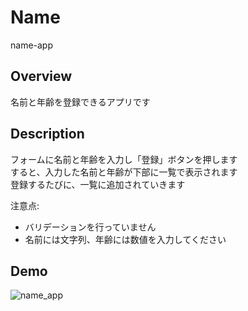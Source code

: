 # Name
name-app

## Overview
名前と年齢を登録できるアプリです

## Description
フォームに名前と年齢を入力し「登録」ボタンを押します  
すると、入力した名前と年齢が下部に一覧で表示されます  
登録するたびに、一覧に追加されていきます

注意点:
* バリデーションを行っていません
* 名前には文字列、年齢には数値を入力してください

## Demo
![name_app](https://user-images.githubusercontent.com/52843996/63211559-c7238f00-c133-11e9-87f9-5742ad5a4ea6.gif)